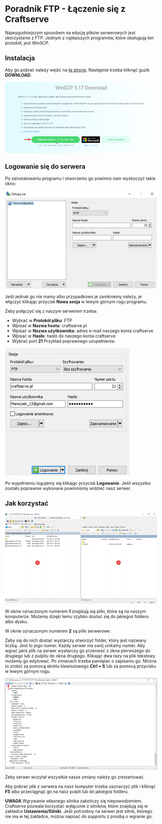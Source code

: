 # Poradnik FTP - Łączenie się z Craftserve

Najwygodniejszym sposobem na edycję plików serwerowych jest skorzystanie z FTP. Jednym z 
najlepszych programów, które obsługują ten protokół, jest WinSCP.

## Instalacja
Aby go pobrać należy wejść na [tę stronę](https://winscp.net/eng/download.php). Następnie trzeba 
kliknąć guzik **DOWNLOAD**.

![1](img/1.png)

## Logowanie się do serwera
Po zainstalowaniu programu i otworzeniu go powinno nam wyskoczyć takie okno:

![1](img/2.png)

Jeśli jednak go nie mamy albo przypadkowo je zamkniemy należy, je włączyć klikając przycisk **Nowa sesja** w lewym górnym rogu programu.

Żeby połączyć się z naszym serwerem trzeba:
- Wybrać w **Protokół pliku**: FTP
- Wpisać w **Nazwa hosta**: craftserve.pl
- Wpisać w **Nazwa użytkownika**: adres e-mail naszego konta craftserve
- Wpisać w **Hasło**: hasło do naszego konta craftserve
- Wybrać port **21**
Przykład poprawnego uzupełnienia:

![1](img/3.png)

Po wypełnieniu logujemy się klikając przycisk **Logowanie**. Jeśli wszystko zostało poprawnie wykonane powinniśmy widzieć nasz serwer.

## Jak korzystać
![1](img/4.png)

W oknie oznaczonym numerem **1** znajdują się pliki, które są na naszym komputerze. Możemy dzięki temu szybko dostać się do jakiegoś folderu albo dysku.

W oknie oznaczonym numerem **2** są pliki serwerowe. 

Żeby się do nich dostać wystarczy otworzyć folder, który jest nazwany liczbą. Jest to jego numer. Każdy serwer ma swój unikalny numer. Aby wgrać jakiś plik na serwer wystarczy go przenieść z okna pierwszego do drugiego lub z pulpitu do okna drugiego. Klikając dwa razy na plik tekstowy możemy go edytować. Po zmianach trzeba pamiętać o zapisaniu go. Można to zrobić za pomocą skrótu klawiszowego **Ctrl + S** lub za pomocą przycisku w lewym górnym rogu. 

![1](img/5.png)

Żeby serwer wczytał wszystkie nasze zmiany należy go zrestartować.

Aby pobrać plik z serwera na nasz komputer trzeba zaznaczyć plik i kliknąć **F5** albo przeciągnąć go na nasz pulpit lub do jakiegoś folderu.

**UWAGA** Wgrywanie własnego silnika zakończy się niepowodzeniem. Craftserve pozwala korzystać wyłącznie z silników, które znajdują się w zakładce **Ustawienia/Silniki**. Jeśli potrzebny na serwer jest silnik, którego nie ma w tej zakładce, można napisać do supportu z prośbą o wgranie go.
